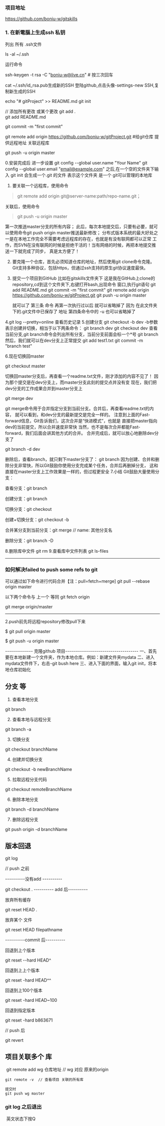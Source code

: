 ### 项目地址
https://github.com/boniu-w/gitskills

### 1. 在新電腦上生成ssh 私钥

列出 所有 .ssh文件

ls -al ~/.ssh  

运行命令

ssh-keygen -t rsa -C "boniu-w@live.cn"  # 按三次回车

cat ~/.ssh/id_rsa.pub生成新的SSH
登陆github,点击头像-settings-new SSH,复制新生成的SSH

echo "# gitProject" >> README.md
git init

 // 添加所有更改 或某个更改
git  add .    
git add README.md         

git commit -m "first commit"

git remote add origin https://github.com/boniu-w/gitProject.git       #给git仓库 提供远程地址 关联远程库

git push -u origin master

0.安装完成后 进一步设置
  git config --global user.name "Your Name"
  git config --global user.email "email@example.com"
  之后,在一个空的文件夹下输入
  git init
  会生成一个.git 的文件 表示这个文件夹 是一个 git可以管理的本地库

1. 要关联一个远程库，使用命令

>   git remote add origin git@server-name:path/repo-name.git；


关联后，使用命令

> git push -u origin master

第一次推送master分支的所有内容；
此后，每次本地提交后，只要有必要，就可以使用命令git push origin master推送最新修改；
分布式版本系统的最大好处之一是在本地工作完全不需要考虑远程库的存在，也就是有没有联网都可以正常
工作，而SVN在没有联网的时候是拒绝干活的！当有网络的时候，再把本地提交推送一下就完成了同步，
真是太方便了！

2. 要克隆一个仓库，首先必须知道仓库的地址，然后使用git clone命令克隆。
   Git支持多种协议，包括https，但通过ssh支持的原生git协议速度最快。

3. 提交一个项目到GitHub
   比如在gitskills文件夹下 这是我在GitHub上clone的repository,cd到这个文件夹下,右键打开bash,出现命令
   窗口,执行git语句
   		git add README.md
   		git commit -m "first commit"
   		git remote add origin https://github.com/boniu-w/gitProject.git
   		git push -u origin master

   就可以了
   第三条 命令 再第一次执行过以后 就可以省略掉了 因为 在此文件夹下的.git文件中已保存了 地址
   第四条命令中的 -u 也可以省略掉了

4.git log --pretty=online
查看历史记录
5.创建分支
  git checkout -b dev
  -b参数表示创建并切换，相当于以下两条命令：
  git branch dev
  git checkout dev
  查看当前分支,git branch命令会列出所有分支，当前分支前面会标一个*号
  git branch
  然后，我们就可以在dev分支上正常提交
  git add test1.txt 
  git commit -m "branch test"

6.现在切换回master

  git checkout master

  切换回master分支后，再查看一个readme.txt文件，刚才添加的内容不见了！
  因为那个提交是在dev分支上，而master分支此刻的提交点并没有变
  现在，我们把dev分支的工作成果合并到master分支上

  git merge dev

  git merge命令用于合并指定分支到当前分支。合并后，再查看readme.txt的内容，
  就可以看到，和dev分支的最新提交是完全一样的。
  注意到上面的Fast-forward信息，Git告诉我们，这次合并是“快进模式”，也就是
  直接把master指向dev的当前提交，所以合并速度非常快
  当然，也不是每次合并都能Fast-forward，我们后面会讲其他方式的合并。
  合并完成后，就可以放心地删除dev分支了

  git branch -d dev

  删除后，查看branch，就只剩下master分支了：
  git branch
  因为创建、合并和删除分支非常快，所以Git鼓励你使用分支完成某个任务，合并后再删掉分支，
  这和直接在master分支上工作效果是一样的，但过程更安全
7.小结
Git鼓励大量使用分支：

查看分支：git branch

创建分支：git branch <name>

切换分支：git checkout <name>

创建+切换分支：git checkout -b <name>

合并某分支到当前分支：git merge <name>  // name: 其他分支名

删除分支：git branch -D <name>

8.删除库中文件
    git rm 
9.查看库中文件列表
    git ls-files

---------------------
### 如何解决failed to push some refs to git

可以通过如下命令进行代码合并【注：pull=fetch+merge]
git pull --rebase origin master

以下两个命令与 上一个 等同
git fetch origin

git merge origin/master

---------------------------------------------------------------------
2.push前先将远程repository修改pull下来

$ git pull origin master

$ git push -u origin master

-------------- 克隆github 项目-------------------------------------
一、首先要在本地新建一个文件夹，作为本地仓库。例如：新建文件夹mydata 
二、进入mydata文件件下，右击-git bush here 
三、进入下面的界面，输入git init，将本地仓库初始化 

## 分支 等

1. 查看本地分支

git branch

2. 查看本地与远程分支

git branch -a

3. 切换分支

git checkout branchName

4. 创建并切换分支

git checkout -b newBranchName

5. 拉取远程分支代码

git checkout remoteBranchName

6. 删除本地分支

git branch -d branchName

7. 删除远程分支

git push origin -d branchName

## 版本回退

git log

  // push 之前

  ----------没有add ----------

  git checkout .
  ---------- add 后----------

放弃所有缓存

  git reset HEAD .

放弃某个 文件

  git reset HEAD filepathname 


  ----------commit 后----------

回退到上个版本

  git reset --hard HEAD^

回退到上上个版本

  git reset -hard HEAD^^

回退到上100个版本

  git reset -hard HEAD~100

回退到指定版本

  git reset -hard b863671 

  //  push 后

  git revert



## 项目关联多个 库
​	git remote add wg 仓库地址    // wg 对应 原来的origin 
​	

	git remote -v  // 查看项目 关联的所有库
	
	提交时
	git push wg master 



### git log 之后退出

​	英文状态下按Q













